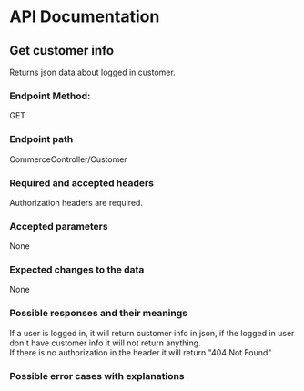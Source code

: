 <h1>API Documentation</h1>


<h2>Get customer info</h2>
<p>Returns json data about logged in customer.</p>

<h3>Endpoint Method:</h3>
<p>GET</p>

<h3>Endpoint path</h3>
<p>CommerceController/Customer</p>

<h3>Required and accepted headers</h3>
<p>Authorization headers are required.</p>

<h3>Accepted parameters</h3>
<p>None</p>

<h3>Expected changes to the data</h3>
<p>None</p>

<h3>Possible responses and their meanings</h3>
<p>If a user is logged in, it will return customer info in json, if the logged in user don't have customer info it will not return anything.<br />If there is no authorization in the header it will return "404 Not Found"</p>

<h3>Possible error cases with explanations</h3>
<p></p>
